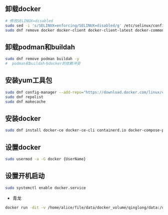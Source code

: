 ## 卸载docker

```bash
# 修改SELINUX=disabled 
sudo sed -i 's/SELINUX=enforcing/SELINUX=disabled/g' /etc/selinux/config
sudo dnf remove docker docker-client docker-client-latest docker-common docker-latest docker-latest-logrotate docker-logrotate docker-engine
```

## 卸载podman和buildah

```bash
sudo dnf remove podman buildah -y
#  podman和buildah与docker的依赖冲突
```

## 安装yum工具包

```bash
sudo dnf config-manager --add-repo="https://download.docker.com/linux/centos/docker-ce.repo"
sudo dnf repolist
sudo dnf makecache
```

## 安装docker

```bash
sudo dnf install docker-ce docker-ce-cli containerd.io docker-compose-plugin -y
```

## 设置docker

```bash
sudo usermod -a -G docker {UserName}
```

## 设置开机启动

```bash
sudo systemctl enable docker.service
```

- 青龙

```bash
docker run -dit -v /home/alice/file/data/docker_volume/qinglong/data:/ql/data -p 5700:5700 --name qinglong --hostname qinglong --restart unless-stopped whyour/qinglong:latest
```
